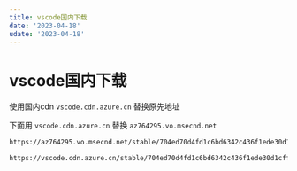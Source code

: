 ```yaml
---
title: vscode国内下载
date: '2023-04-18'
udate: '2023-04-18'
---
```

# vscode国内下载

使用国内cdn `vscode.cdn.azure.cn` 替换原先地址

下面用 `vscode.cdn.azure.cn` 替换 `az764295.vo.msecnd.net`


```bash
https://az764295.vo.msecnd.net/stable/704ed70d4fd1c6bd6342c436f1ede30d1cff4710/code_1.77.3-1681292746_amd64.deb

https://vscode.cdn.azure.cn/stable/704ed70d4fd1c6bd6342c436f1ede30d1cff4710/code_1.77.3-1681292746_amd64.deb
```
